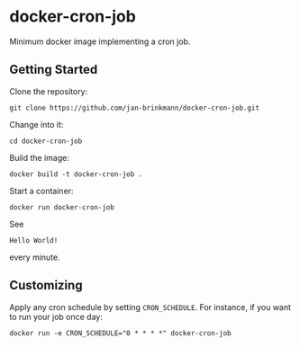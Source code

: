 # docker-cron-job
Minimum docker image implementing a cron job.

## Getting Started
Clone the repository:
```
git clone https://github.com/jan-brinkmann/docker-cron-job.git
```
Change into it:
```
cd docker-cron-job
```
Build the image:
```
docker build -t docker-cron-job .
```
Start a container:
```
docker run docker-cron-job
```
See
```
Hello World!
```
every minute.

## Customizing
Apply any cron schedule by setting `CRON_SCHEDULE`. For instance, if you want to run your job once day:
```
docker run -e CRON_SCHEDULE="0 * * * *" docker-cron-job
```